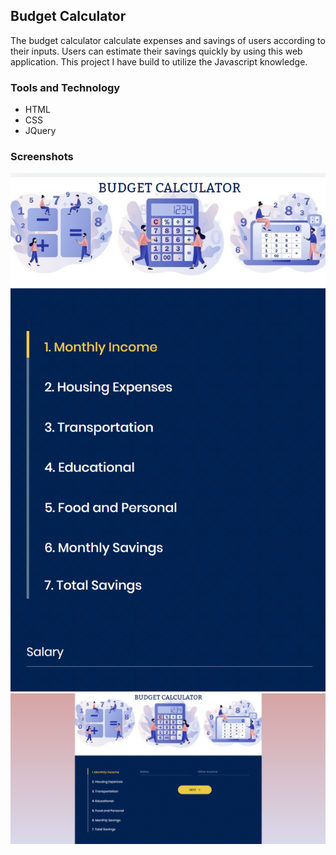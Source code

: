 ## Budget Calculator

The budget calculator calculate expenses and savings of users according to their inputs. Users can estimate their savings quickly by using this web application. This project I have build to utilize the Javascript knowledge.

### Tools and Technology
* HTML
* CSS
* JQuery

### Screenshots
![GitHub Logo](/Screenshots/Mobile.png)
![GitHub Logo](/Screenshots/Web.png)